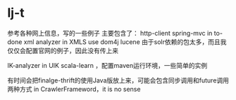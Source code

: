 lj-t
====

参考各种网上信息，写的一些例子
主要包含了：
http-client
spring-mvc in to-done
xml analyzer in XMLS use dom4j
lucene
由于solr依赖的包太多，而且我仅仅会配置官网的例子，因此没有传上来

IK-analyzer in UIK
scala-learn ，配置maven运行环境，一些简单的实例

有时间会把finalge-thrift的使用Java版放上来，可能会包含同步调用和future调用两种方式
in CrawlerFrameword，it is no sense
